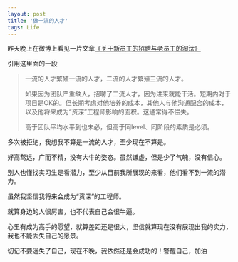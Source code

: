```yaml
---
layout: post
title: '做一流的人才'
tags: Life
---
```

昨天晚上在微博上看见一片文章[《关于新员工的招聘与老员工的淘汰》](http://blog.sina.com.cn/s/blog_6426a1f10101ayv9.html "《关于新员工的招聘与老员工的淘汰》")

引用这里面的一段

> 一流的人才繁殖一流的人才，二流的人才繁殖三流的人才。
>
> 如果因为团队严重缺人，招聘了二流人才，因为进来就能干活。短期内对于项目是OK的。但长期考虑对他培养的成本，其他人与他沟通配合的成本，以及他将来成为“资深”工程师影响的面积。这通常得不偿失。
>
> 高于团队平均水平到也未必，但高于同level、同阶段的素质是必须。

多次被拒绝，我想我不算是一流的人才，至少现在不算是。

好高骛远，广而不精，没有大牛的姿态。虽然谦虚，但是少了气魄，没有信心。

别人也懂找实习生是看潜力，至少从目前我所展现的来看，他们看不到一流的潜力。

虽然我坚信我将来会成为“资深”的工程师。

就算身边的人很厉害，也不代表自己会很牛逼。

心里有成为高手的愿望，就算差距还是很大，坚信就算现在没有展现出我的实力，我也不能丢失自己的愿景。

切记不要迷失了自己，现在不晚，我依然还是会成功的！警醒自己，加油